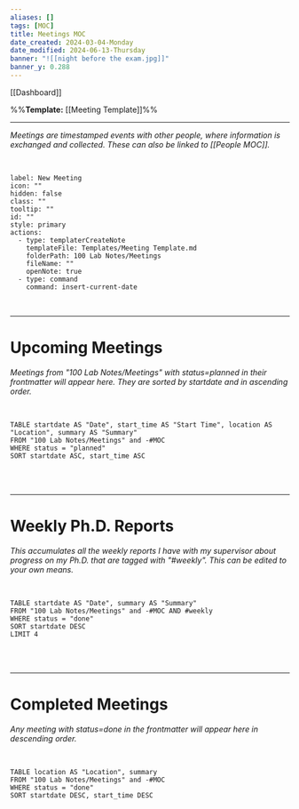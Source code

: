 ```yaml
---
aliases: []
tags: [MOC]
title: Meetings MOC
date_created: 2024-03-04-Monday
date_modified: 2024-06-13-Thursday
banner: "![[night before the exam.jpg]]"
banner_y: 0.288
---
```


[[Dashboard]]

%%**Template:** [[Meeting Template]]%%

---

_Meetings are timestamped events with other people, where information is exchanged and collected. These can also be linked to [[People MOC]]._

<br>

```meta-bind-button
label: New Meeting
icon: ""
hidden: false
class: ""
tooltip: ""
id: ""
style: primary
actions:
  - type: templaterCreateNote
    templateFile: Templates/Meeting Template.md
    folderPath: 100 Lab Notes/Meetings
    fileName: ""
    openNote: true
  - type: command
    command: insert-current-date

```

<br>

---

# Upcoming Meetings

_Meetings from "100 Lab Notes/Meetings" with status=planned in their frontmatter will appear here. They are sorted by startdate and in ascending order._

<br>

```dataview
TABLE startdate AS "Date", start_time AS "Start Time", location AS "Location", summary AS "Summary"
FROM "100 Lab Notes/Meetings" and -#MOC
WHERE status = "planned"
SORT startdate ASC, start_time ASC
```

<br>
<br>

---

# Weekly Ph.D. Reports

_This accumulates all the weekly reports I have with my supervisor about progress on my Ph.D. that are tagged with "#weekly". This can be edited to your own means._

<br>

```dataview
TABLE startdate AS "Date", summary AS "Summary"
FROM "100 Lab Notes/Meetings" and -#MOC AND #weekly
WHERE status = "done"
SORT startdate DESC
LIMIT 4
```

<br>
<br>

---

# Completed Meetings

_Any meeting with status=done in the frontmatter will appear here in descending order._

<br>

```dataview
TABLE location AS "Location", summary
FROM "100 Lab Notes/Meetings" and -#MOC
WHERE status = "done"
SORT startdate DESC, start_time DESC
```
